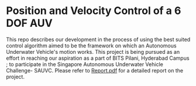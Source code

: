 # Position and Velocity Control of a 6 DOF AUV
 This repo describes our development in the process of using the best suited control algorithm aimed to be the framework on which an Autonomous Underwater Vehicle's motion works. This project is being pursued as an effort in reaching our aspiration as a part of BITS Pilani, Hyderabad Campus ; to participate in the Singapore Autonomous Underwater Vehicle Challenge- SAUVC.
 Please refer to [Report.pdf]([url](https://github.com/AmoghJuloori/Position-and-Velocity-Control-of-a-6-DOF-AUV/blob/main/Report.pdf)) for a detailed report on the project.
